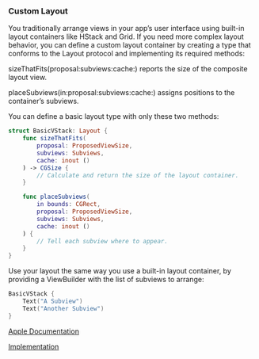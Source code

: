 ### Custom Layout
You traditionally arrange views in your app’s user interface using built-in layout containers like HStack and Grid. If you need more complex layout behavior, you can define a custom layout container by creating a type that conforms to the Layout protocol and implementing its required methods:

sizeThatFits(proposal:subviews:cache:) reports the size of the composite layout view.

placeSubviews(in:proposal:subviews:cache:) assigns positions to the container’s subviews.

You can define a basic layout type with only these two methods:
```swift
struct BasicVStack: Layout {
    func sizeThatFits(
        proposal: ProposedViewSize,
        subviews: Subviews,
        cache: inout ()
    ) -> CGSize {
        // Calculate and return the size of the layout container.
    }

    func placeSubviews(
        in bounds: CGRect,
        proposal: ProposedViewSize,
        subviews: Subviews,
        cache: inout ()
    ) {
        // Tell each subview where to appear.
    }
}
```
Use your layout the same way you use a built-in layout container, by providing a ViewBuilder with the list of subviews to arrange:
```swift
BasicVStack {
    Text("A Subview")
    Text("Another Subview")
}
```
[Apple Documentation](https://developer.apple.com/documentation/swiftui/layout)

[Implementation](https://github.com/alexbreamdev/DesignCodeiOS16/blob/main/DesignCodeiOS16/RadialLayoutView.swift)
